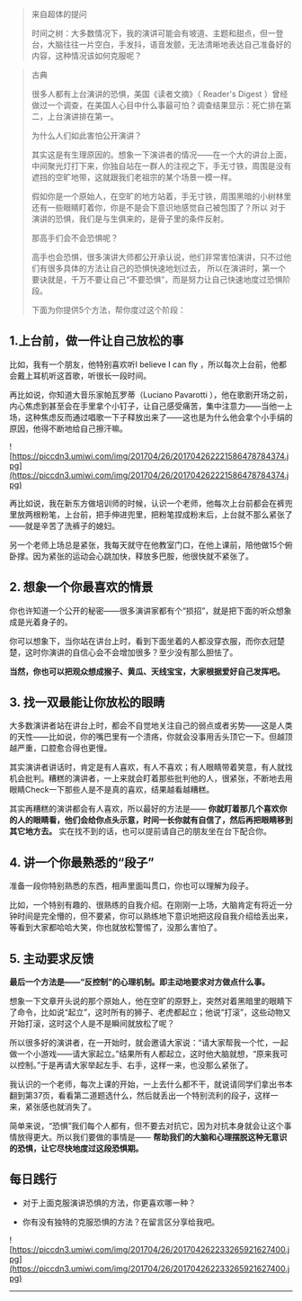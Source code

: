 > 来自超体的提问
> 
> 时间之树：大多数情况下，我的演讲可能会有坡道、主题和甜点，但一登台，大脑往往一片空白，手发抖，语音发颤，无法清晰地表达自己准备好的内容，这种情况该如何克服呢？

> 古典
> 
> 很多人都有上台演讲的恐惧，美国《读者文摘》（ Reader's Digest ）曾经做过一个调查，在美国人心目中什么事最可怕？调查结果显示：死亡排在第二，上台演讲排在第一。
> 
> 为什么人们如此害怕公开演讲？
> 
> 其实这是有生理原因的。想象一下演讲者的情况——在一个大的讲台上面，中间聚光灯打下来，你独自站在一群人的注视之下，手无寸铁，周围是没有遮挡的空旷地带，这就跟我们老祖宗的某个场景一模一样。
> 
> 假如你是一个原始人，在空旷的地方站着，手无寸铁，周围黑暗的小树林里还有一些眼睛盯着你，你是不是会下意识地感觉自己被包围了？所以 对于演讲的恐惧，我们是与生俱来的，是骨子里的条件反射。
> 
> 那高手们会不会恐惧呢？
> 
> 高手也会恐惧，很多演讲大师都公开承认说，他们非常害怕演讲，只不过他们有很多具体的方法让自己的恐惧快速地划过去， 所以在演讲时，第一个要诀就是，千万不要让自己“不要恐惧”，而是努力让自己快速地度过恐惧阶段。
> 
> 下面为你提供5个方法，帮你度过这个阶段：

## 1.上台前，做一件让自己放松的事

比如，我有一个朋友，他特别喜欢听I believe I can fly ，所以每次上台前，他都会戴上耳机听这首歌，听很长一段时间。

再比如说，你知道大音乐家帕瓦罗蒂（Luciano Pavarotti ），他在歌剧开场之前，内心焦虑到甚至会在手里拿个小钉子，让自己感受痛苦，集中注意力——当他一上场，这种焦虑反而通过唱歌一下子释放出来了——这也是为什么他会拿个小手绢的原因，他得不断地给自己擦汗嘛。

![https://piccdn3.umiwi.com/img/201704/26/201704262221586478784374.jpg](https://piccdn3.umiwi.com/img/201704/26/201704262221586478784374.jpg)

再比如说，我在新东方做培训师的时候，认识一个老师，他每次上台前都会在裤兜里放两根粉笔，上台前，把手伸进兜里，把粉笔捏成粉末后，上台就不那么紧张了——就是辛苦了洗裤子的媳妇。

另一个老师上场总是紧张，我每天就守在他教室门口，在他上课前，陪他做15个俯卧撑。因为紧张的运动会心跳加快，释放多巴胺，他很快就不紧张了。

## 2. 想象一个你最喜欢的情景

你也许知道一个公开的秘密——很多演讲家都有个“损招”，就是把下面的听众想象成是光着身子的。

你可以想象下，当你站在讲台上时，看到下面坐着的人都没穿衣服，而你衣冠楚楚，这时你演讲的自信心会不会增加很多？至少没有那么胆怯了。

 **当然，你也可以把观众想成猴子、黄瓜、天线宝宝，大家根据爱好自己发挥吧。**

## 3. 找一双最能让你放松的眼睛

大多数演讲者站在讲台上时，都会不自觉地关注自己的弱点或者劣势——这是人类的天性——比如说，你的嘴巴里有一个溃疡，你就会没事用舌头顶它一下。但越顶越严重，口腔愈合得也更慢。

其实演讲者讲话时，肯定是有人喜欢，有人不喜欢；有人眼睛带着笑意，有人就找机会批判。糟糕的演讲者，一上来就会盯着那些批判他的人，很紧张，不断地去用眼睛Check一下那些人是不是真的喜欢，结果越看越糟糕。

其实再糟糕的演讲都会有人喜欢，所以最好的方法是—— **你就盯着那几个喜欢你的人的眼睛看，他们会给你点头示意，时间一长你就有自信了，然后再把眼睛移到其它地方去。** 实在找不到的话，也可以提前请自己的朋友坐在台下配合你。

## 4. 讲一个你最熟悉的“段子”

准备一段你特别熟悉的东西，相声里面叫贯口，你也可以理解为段子。

比如，一个特别有趣的、很熟练的自我介绍。在刚刚一上场，大脑肯定有将近一分钟时间是完全懵的，但不要紧，你可以熟练地下意识地把这段自我介绍给丢出来，等看到大家都哈哈大笑，你也就放松警惕了，没那么害怕了。

## 5. 主动要求反馈

 **最后一个方法是——“反控制”的心理机制。即主动地要求对方做点什么事。**

想象一下文章开头说的那个原始人，他在空旷的原野上，突然对着黑暗里的眼睛下了命令，比如说“起立”，这时所有的狮子、老虎都起立；他说“打滚”，这些动物又开始打滚，这时这个人是不是瞬间就放松了呢？

所以很多好的演讲者，在一开始时，就会邀请大家说：“请大家帮我一个忙，一起做一个小游戏——请大家起立。”结果所有人都起立，这时他大脑就想，“原来我可以控制。”于是再请大家举起左手、右手，这样一来，也没那么紧张了。

我认识的一个老师，每次上课的开始，一上去什么都不干，就说请同学们拿出书本翻到第37页，看看第二道题选什么，然后就丢出一个特别流利的段子，这样一来，紧张感也就消失了。

简单来说，“恐惧”我们每个人都有，但不要去对抗它，因为对抗本身就会让这个事情放得更大。所以我们要做的事情是—— **帮助我们的大脑和心理摆脱这种无意识的恐惧，让它尽快地度过这段恐惧期。**

## 每日践行

* 对于上面克服演讲恐惧的方法，你更喜欢哪一种？

* 你有没有独特的克服恐惧的方法？在留言区分享给我吧。

![https://piccdn3.umiwi.com/img/201704/26/201704262233265921627400.jpg](https://piccdn3.umiwi.com/img/201704/26/201704262233265921627400.jpg)

---

